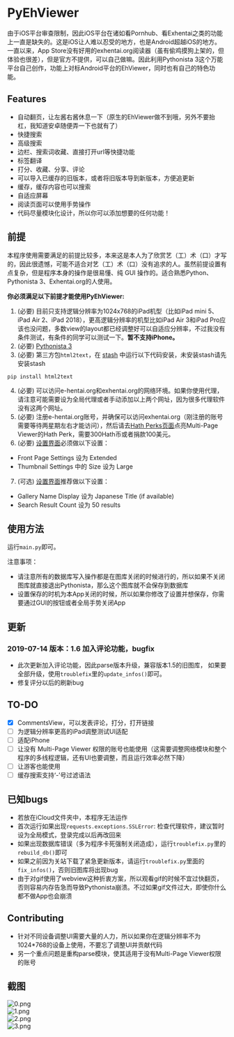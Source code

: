 # PyEhViewer

由于iOS平台审查限制，因此iOS平台在诸如看Pornhub、看Exhentai之类的功能上一直是缺失的。这是iOS让人难以忍受的地方，也是Android超越iOS的地方。  
一直以来，App Store没有好用的exhentai.org阅读器（虽有偷鸡摸狗上架的，但体验也很差），但是官方不提供，可以自己做嘛。因此利用Pythonista 3这个万能平台自己创作，功能上对标Android平台的EhViewer，同时也有自己的特色功能。

## Features

- 自动翻页，让左酱右酱休息一下（原生的EhViewer做不到哦，另外不要抬杠，我知道安卓随便弄一下也就有了）
- 快捷搜索
- 高级搜索
- 边栏、搜索词收藏、直接打开url等快捷功能
- 标签翻译
- 打分、收藏、分享、评论
- 可以导入已缓存的旧版本，或者将旧版本导到新版本，方便追更新
- 缓存，缓存内容也可以搜索
- 自适应屏幕
- 阅读页面可以使用手势操作
- 代码尽量模块化设计，所以你可以添加想要的任何功能！

## 前提

本程序使用需要满足的前提比较多，本来这是本人为了欣赏艺（工）术（口）才写的，因此很遗憾，可能不适合对艺（工）术（口）没有追求的人。虽然前提设置有点复杂，但是程序本身的操作是很易懂、纯 GUI 操作的。适合熟悉Python、Pythonista 3、Exhentai.org的人使用。  

**你必须满足以下前提才能使用PyEhViewer:**

1. (必要) 目前只支持逻辑分辨率为1024x768的iPad机型（比如iPad mini 5、iPad Air 2、iPad 2018），更高逻辑分辨率的机型比如iPad Air 3和iPad Pro应该也没问题，多数view的layout都已经调整好可以自适应分辨率，不过我没有条件测试，有条件的同学可以测试一下。**暂不支持iPhone。**
2. (必要) [Pythonista 3](https://apps.apple.com/cn/app/pythonista-3/id1085978097)
3. (必要) 第三方包`html2text`，在 [stash](https://github.com/ywangd/stash) 中运行以下代码安装，未安装stash请先安装stash

```
pip install html2text
```
4. (必要) 可以访问e-hentai.org和exhentai.org的网络环境。如果你使用代理，请注意可能需要设为全局代理或者手动添加以上两个网址，因为很多代理软件没有这两个网址。
5. (必要) 注册e-hentai.org账号，并确保可以访问exhentai.org（刚注册的账号需要等待两星期左右才能访问），然后请去[Hath Perks页面](https://e-hentai.org/hathperks.php)点亮Multi-Page Viewer的Hath Perk，需要300Hath币或者捐款100美元。
6. (必要) [设置界面](https://exhentai.org/uconfig.php)必须做以下设置：

- Front Page Settings 设为 Extended
- Thumbnail Settings 中的 Size 设为 Large

7. (可选) [设置界面](https://exhentai.org/uconfig.php)推荐做以下设置：

- Gallery Name Display 设为 Japanese Title (if available)
- Search Result Count 设为 50 results

## 使用方法
运行`main.py`即可。

注意事项：

- 请注意所有的数据库写入操作都是在图库关闭的时候进行的，所以如果不关闭图库就直接退出Pythonista，那么这个图库就不会保存到数据库
- 设置保存的时机为本App关闭的时候，所以如果你修改了设置并想保存，你需要通过GUI的按钮或者全局手势关闭App

## 更新
### 2019-07-14    版本：1.6 加入评论功能，bugfix
- 此次更新加入评论功能，因此parse版本升级，兼容版本1.5的旧图库，
如果要全部升级，使用`troublefix`里的`update_infos()`即可。
- 修复评分以后的刷新bug

## TO-DO
- [x] CommentsView，可以发表评论，打分，打开链接
- [ ] 为逻辑分辨率更高的iPad调整测试UI适配
- [ ] 适配iPhone
- [ ] 让没有 Multi-Page Viewer 权限的账号也能使用（这需要调整网络模块和整个程序的多线程逻辑，还有UI也要调整，而且运行效率必然下降）
- [ ] 让游客也能使用
- [ ] 缓存搜索支持‘-’号过滤语法

## 已知bugs
- 若放在iCloud文件夹中，本程序无法运作
- 首次运行如果出现`requests.exceptions.SSLError`: 检查代理软件，建议暂时设为全局模式，登录完成以后再改回来
- 如果出现数据库错误（多为程序卡死强制关闭造成），运行`troublefix.py`里的`rebuild_db()`即可
- 如果之前因为关站下载了紧急更新版本，请运行`troublefix.py`里面的`fix_infos()`，否则旧图库将出现bug
- 由于对gif使用了webview这种折衷方案，所以观看gif的时候不宜过快翻页，否则容易内存告急而导致Pythonista崩溃。不过如果gif文件过大，即使你什么都不做App也会崩溃

## Contributing
- 针对不同设备调整UI需要大量的人力，所以如果你在逻辑分辨率不为1024*768的设备上使用，不要忘了调整UI并贡献代码
- 另一个重点问题是重构parse模块，使其适用于没有Multi-Page Viewer权限的账号

## 截图
![0.png](https://github.com/Gandum2077/PyEhViewer/blob/master/screenshots/0.png)  
![1.png](https://github.com/Gandum2077/PyEhViewer/blob/master/screenshots/1.png)  
![2.png](https://github.com/Gandum2077/PyEhViewer/blob/master/screenshots/2.png)  
![3.png](https://github.com/Gandum2077/PyEhViewer/blob/master/screenshots/3.png)

